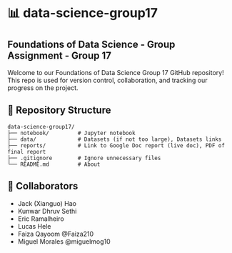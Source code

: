 # 📊 data-science-group17

## Foundations of Data Science - Group Assignment - Group 17
Welcome to our Foundations of Data Science Group 17 GitHub repository! This repo is used for version control, collaboration, and tracking our progress on the project.

## 📁 Repository Structure

    data-science-group17/
    ├── notebook/         # Jupyter notebook
    ├── data/             # Datasets (if not too large), Datasets links
    ├── reports/          # Link to Google Doc report (live doc), PDF of final report
    ├── .gitignore        # Ignore unnecessary files
    └── README.md         # About

## 👥 Collaborators
- Jack (Xianguo) Hao
- Kunwar Dhruv Sethi
- Eric Ramalheiro
- Lucas Hele
- Faiza Qayoom         @Faiza210
- Miguel Morales       @miguelmog10
